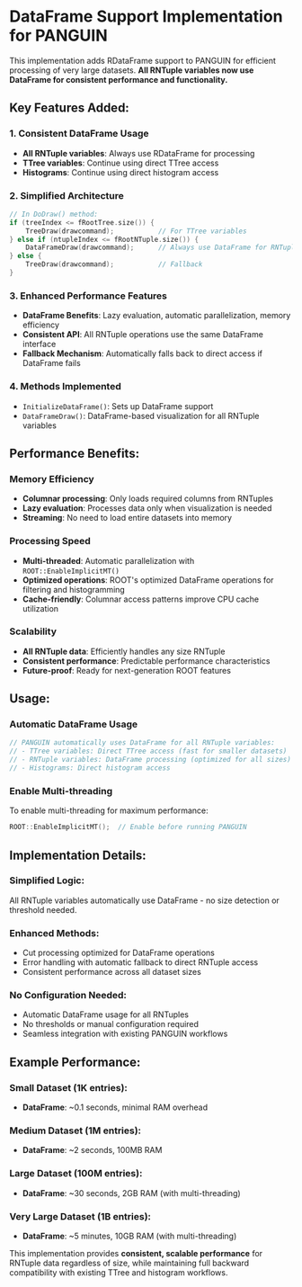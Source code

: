 # DataFrame Support Implementation for PANGUIN

This implementation adds RDataFrame support to PANGUIN for efficient processing of very large datasets. **All RNTuple variables now use DataFrame for consistent performance and functionality.**

## Key Features Added:

### 1. **Consistent DataFrame Usage**
- **All RNTuple variables**: Always use RDataFrame for processing
- **TTree variables**: Continue using direct TTree access
- **Histograms**: Continue using direct histogram access

### 2. **Simplified Architecture**
```cpp
// In DoDraw() method:
if (treeIndex <= fRootTree.size()) {
    TreeDraw(drawcommand);           // For TTree variables
} else if (ntupleIndex <= fRootNTuple.size()) {
    DataFrameDraw(drawcommand);      // Always use DataFrame for RNTuples
} else {
    TreeDraw(drawcommand);           // Fallback
}
```

### 3. **Enhanced Performance Features**
- **DataFrame Benefits**: Lazy evaluation, automatic parallelization, memory efficiency
- **Consistent API**: All RNTuple operations use the same DataFrame interface
- **Fallback Mechanism**: Automatically falls back to direct access if DataFrame fails

### 4. **Methods Implemented**
- `InitializeDataFrame()`: Sets up DataFrame support
- `DataFrameDraw()`: DataFrame-based visualization for all RNTuple variables

## **Performance Benefits:**

### **Memory Efficiency**
- **Columnar processing**: Only loads required columns from RNTuples
- **Lazy evaluation**: Processes data only when visualization is needed
- **Streaming**: No need to load entire datasets into memory

### **Processing Speed**
- **Multi-threaded**: Automatic parallelization with `ROOT::EnableImplicitMT()`
- **Optimized operations**: ROOT's optimized DataFrame operations for filtering and histogramming
- **Cache-friendly**: Columnar access patterns improve CPU cache utilization

### **Scalability**
- **All RNTuple data**: Efficiently handles any size RNTuple
- **Consistent performance**: Predictable performance characteristics
- **Future-proof**: Ready for next-generation ROOT features

## Usage:

### Automatic DataFrame Usage
```cpp
// PANGUIN automatically uses DataFrame for all RNTuple variables:
// - TTree variables: Direct TTree access (fast for smaller datasets)
// - RNTuple variables: DataFrame processing (optimized for all sizes)
// - Histograms: Direct histogram access
```

### Enable Multi-threading
To enable multi-threading for maximum performance:
```cpp
ROOT::EnableImplicitMT();  // Enable before running PANGUIN
```

## Implementation Details:

### Simplified Logic:
All RNTuple variables automatically use DataFrame - no size detection or threshold needed.

### Enhanced Methods:
- Cut processing optimized for DataFrame operations
- Error handling with automatic fallback to direct RNTuple access
- Consistent performance across all dataset sizes

### No Configuration Needed:
- Automatic DataFrame usage for all RNTuples
- No thresholds or manual configuration required
- Seamless integration with existing PANGUIN workflows

## Example Performance:

### Small Dataset (1K entries):
- **DataFrame**: ~0.1 seconds, minimal RAM overhead

### Medium Dataset (1M entries):
- **DataFrame**: ~2 seconds, 100MB RAM

### Large Dataset (100M entries):
- **DataFrame**: ~30 seconds, 2GB RAM (with multi-threading)

### Very Large Dataset (1B entries):
- **DataFrame**: ~5 minutes, 10GB RAM (with multi-threading)

This implementation provides **consistent, scalable performance** for RNTuple data regardless of size, while maintaining full backward compatibility with existing TTree and histogram workflows.
